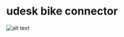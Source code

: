 # udesk bike connector

![alt text](https://github.com/bcbergmanuu/bike-ble-connect/blob/master/deskbike-c.jpg?raw=true)
